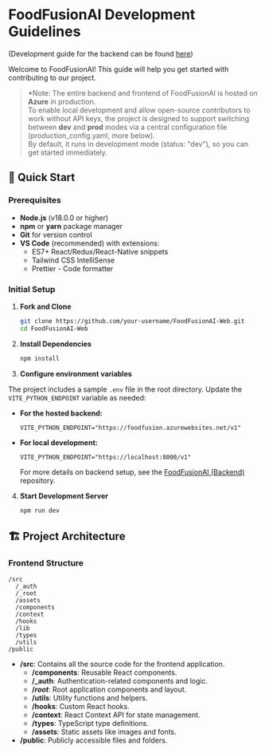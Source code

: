 # FoodFusionAI Development Guidelines

(Development guide for the backend can be found
[here](https://github.com/FrameworkV/FoodFusionAI))

Welcome to FoodFusionAI! This guide will help you get started with contributing
to our project.

> *Note: The entire backend and frontend of FoodFusionAI is hosted on **Azure**
> in production.\
> To enable local development and allow open-source contributors to work without
> API keys, the project is designed to support switching between **dev** and
> **prod** modes via a central configuration file (production_config.yaml, more
> below).\
> By default, it runs in development mode (status: "dev"), so you can get
> started immediately.

## 🚀 Quick Start

### Prerequisites

- **Node.js** (v18.0.0 or higher)
- **npm** or **yarn** package manager
- **Git** for version control
- **VS Code** (recommended) with extensions:
  - ES7+ React/Redux/React-Native snippets
  - Tailwind CSS IntelliSense
  - Prettier - Code formatter

### Initial Setup

1. **Fork and Clone**
   ```bash
   git clone https://github.com/your-username/FoodFusionAI-Web.git
   cd FoodFusionAI-Web
   ```

2. **Install Dependencies**
   ```bash
   npm install
   ```

3. **Configure environment variables**

The project includes a sample `.env` file in the root directory. Update the
`VITE_PYTHON_ENDPOINT` variable as needed:

- **For the hosted backend:**
  ```env
  VITE_PYTHON_ENDPOINT="https://foodfusion.azurewebsites.net/v1"
  ```

- **For local development:**
  ```env
  VITE_PYTHON_ENDPOINT="https://localhost:8000/v1"
  ```

  For more details on backend setup, see the
  [FoodFusionAI (Backend)](https://github.com/FrameworkV/FoodFusionAI)
  repository.

4. **Start Development Server**
   ```bash
   npm run dev
   ```

## 🏗️ Project Architecture

### Frontend Structure

```
/src
  /_auth
  /_root
  /assets
  /components
  /context
  /hooks
  /lib
  /types
  /utils
/public
```

- **/src**: Contains all the source code for the frontend application.
  - **/components**: Reusable React components.
  - **/_auth**: Authentication-related components and logic.
  - **/_root_**: Root application components and layout.
  - **/utils**: Utility functions and helpers.
  - **/hooks**: Custom React hooks.
  - **/context**: React Context API for state management.
  - **/types**: TypeScript type definitions.
  - **/assets**: Static assets like images and fonts.
- **/public**: Publicly accessible files and folders.

